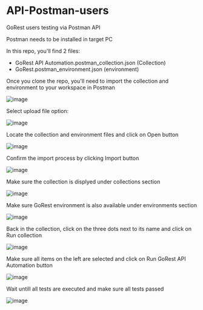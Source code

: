 # API-Postman-users
GoRest users testing via Postman API

Postman needs to be installed in target PC

In this repo, you'll find 2 files:
- GoRest API Automation.postman_collection.json (Collection)
- GoRest.postman_environment.json (environment)

Once you clone the repo, you'll need to import the collection and environment to your workspace in Postman

![image](https://user-images.githubusercontent.com/104591722/165831562-ad2c3675-baa0-4fde-baaf-f3e7a3ba5db8.png)



Select upload file option:

![image](https://user-images.githubusercontent.com/104591722/165831650-bf8caa2c-eb36-4d85-baad-f3d0cc00bf02.png)



Locate the collection and environment files and click on Open button

![image](https://user-images.githubusercontent.com/104591722/165832108-5380bb46-9ed6-4457-8330-2ace4ebeb154.png)



Confirm the import process by clicking Import button

![image](https://user-images.githubusercontent.com/104591722/165831799-bfd922e0-033b-4bc3-9fe3-698b6d6b3f12.png)



Make sure the collection is displyed under collections section

![image](https://user-images.githubusercontent.com/104591722/165831946-7c9b753d-4107-44c4-aaef-c27adb6d11cc.png)



Make sure GoRest environment is also available under environments section

![image](https://user-images.githubusercontent.com/104591722/165832269-f27fdbc5-998c-48ae-9163-e5dfb70fe085.png)



Back in the collection, click on the three dots next to its name and click on Run collection

![image](https://user-images.githubusercontent.com/104591722/165832726-71712e24-f66c-49ad-9b26-907c93a53bd9.png)



Make sure all items on the left are selected and click on Run GoRest API Automation button

![image](https://user-images.githubusercontent.com/104591722/165832864-2379a1f0-9743-4d68-ac20-bacc4603b3b2.png)



Wait untill all tests are executed and make sure all tests passed

![image](https://user-images.githubusercontent.com/104591722/165833076-f54dae3f-0b01-44a3-86cf-eac6c7dffbf3.png)
